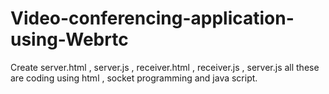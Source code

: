 # Video-conferencing-application-using-Webrtc
Create server.html  , server.js   , receiver.html     , receiver.js    , server.js     all these are coding using html , socket programming and java script.
